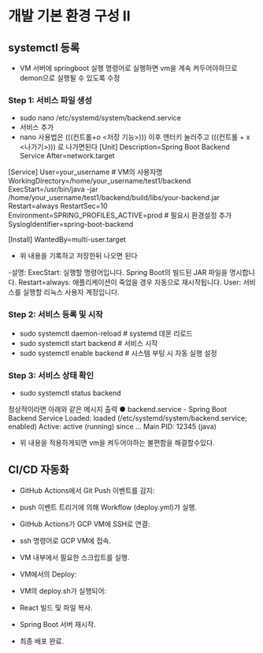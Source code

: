 # 개발 기본 환경 구성 Ⅱ

## systemctl 등록
- VM 서버에 springboot 실행 명령어로 실행하면 vm을 계속 켜두어야하므로 demon으로 실행될 수 있도록 수정

### Step 1: 서비스 파일 생성

- sudo nano /etc/systemd/system/backend.service
- 서비스 추가
- nano 사용법은 (((컨트롤+o <저장 기능>))) 이후 엔터키 눌러주고 (((컨트롤 + x <나가기>))) 로 나가면된다
[Unit]
Description=Spring Boot Backend Service
After=network.target

[Service]
User=your_username                   # VM의 사용자명
WorkingDirectory=/home/your_username/test1/backend
ExecStart=/usr/bin/java -jar /home/your_username/test1/backend/build/libs/your-backend.jar
Restart=always
RestartSec=10
Environment=SPRING_PROFILES_ACTIVE=prod  # 필요시 환경설정 추가
SyslogIdentifier=spring-boot-backend

[Install]
WantedBy=multi-user.target

 - 위 내용을 기록하고 저장한뒤 나오면 된다

-설명:
ExecStart: 실행할 명령어입니다. Spring Boot의 빌드된 JAR 파일을 명시합니다.
Restart=always: 애플리케이션이 죽었을 경우 자동으로 재시작됩니다.
User: 서비스를 실행할 리눅스 사용자 계정입니다.

### Step 2: 서비스 등록 및 시작

 - sudo systemctl daemon-reload        # systemd 데몬 리로드
 - sudo systemctl start backend        # 서비스 시작
 - sudo systemctl enable backend       # 시스템 부팅 시 자동 실행 설정

### Step 3: 서비스 상태 확인

- sudo systemctl status backend

정상적이라면 아래와 같은 메시지 출력
● backend.service - Spring Boot Backend Service
   Loaded: loaded (/etc/systemd/system/backend.service; enabled)
   Active: active (running) since ...
   Main PID: 12345 (java)

- 위 내용을 적용하게되면 vm을 켜두어야하는 불편함을 해결할수있다.


## CI/CD 자동화


- GitHub Actions에서 Git Push 이벤트를 감지:

- push 이벤트 트리거에 의해 Workflow (deploy.yml)가 실행.
- GitHub Actions가 GCP VM에 SSH로 연결:

- ssh 명령어로 GCP VM에 접속.
- VM 내부에서 필요한 스크립트를 실행.
- VM에서의 Deploy:

- VM의 deploy.sh가 실행되어:
- React 빌드 및 파일 복사.
- Spring Boot 서버 재시작.
- 최종 배포 완료.